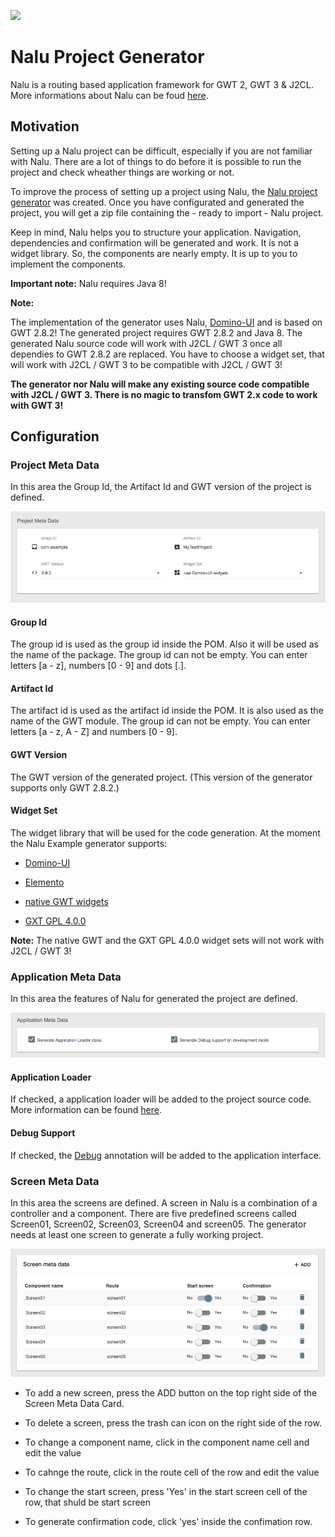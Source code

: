 <a title="Gitter" href="https://gitter.im/nalu/lobby"><img src="https://badges.gitter.im/Join%20Chat.svg"></a>

# Nalu Project Generator

Nalu is a routing based application framework for GWT 2, GWT 3 & J2CL. More informations about Nalu can be foud [here](https://github.com/nalukit/nalu).

## Motivation

Setting up a Nalu project can be difficult, especially if you are not familiar with Nalu. There are a lot of things
to do before it is possible to run the project and check wheather things are working or not.

To improve the process of setting up a project using Nalu, the
[Nalu project generator](http://www.mvp4g.org/gwt-boot-starter-nalu/GwtBootStarterNalu.html) was created. Once you have configurated and generated the project, you will get a zip file containing the - ready to import - Nalu project.

Keep in mind, Nalu helps you to structure your application. Navigation, dependencies and confirmation will be generated and
work. It is not a widget library. So, the components are nearly empty. It is up to you to implement the components.

**Important note:** Nalu requires Java 8!

**Note:**

The implementation of the generator uses Nalu, [Domino-UI](https://github.com/DominoKit/domino-ui) and is based on GWT 2.8.2! The generated project requires GWT 2.8.2 and Java 8. The generated Nalu source code will work with J2CL / GWT 3 once all dependies to GWT
2.8.2 are replaced. You have to choose a widget set, that will work with J2CL / GWT 3 to be compatible with J2CL / GWT 3!

**The generator nor Nalu will make any existing source code compatible with J2CL / GWT 3. There is no magic to
transfom GWT 2.x code to work with GWT 3!**

## Configuration

### Project Meta Data

In this area the Group Id, the Artifact Id and GWT version of the project is defined.

![Project Meta Data](https://github.com/nalukit/gwt-boot-starter-nalu/blob/master/etc/images/ProjectMetaData.png?raw=true)

#### Group Id

The group id is used as the group id inside the POM. Also it will be used as the name of the package. The group id can
not be empty. You can enter letters [a - z], numbers [0 - 9] and dots [.].

#### Artifact Id

The artifact id is used as the artifact id inside the POM. It is also used as the name of the GWT module. The group id
can not be empty. You can enter letters [a - z, A - Z] and numbers [0 - 9].

#### GWT Version

The GWT version of the generated project. (This version of the generator supports only GWT 2.8.2.)

#### Widget Set

The widget library that will be used for the code generation.
At the moment the Nalu Example generator supports:

- [Domino-UI](https://github.com/DominoKit/domino-ui)

- [Elemento](https://github.com/hal/elemento)

- [native GWT widgets](http://www.gwtproject.org/)

- [GXT GPL 4.0.0](https://www.sencha.com/products/gxt/#overview)

**Note:** The native GWT and the GXT GPL 4.0.0 widget sets will not work with J2CL / GWT 3!

### Application Meta Data

In this area the features of Nalu for generated the project are defined.

![Project Meta Data](https://github.com/nalukit/gwt-boot-starter-nalu/blob/master/etc/images/ApplicationMetaData.png?raw=true)

#### Application Loader
If checked, a application loader will be added to the project source code.
More information can be found [here](https://github.com/NaluKit/nalu/wiki/05.-Application-Loader).

#### Debug Support
If checked, the [Debug](https://github.com/NaluKit/nalu/wiki/04.-Application#debug-annotation) annotation will be
added to the application interface.

### Screen Meta Data

In this area the screens are defined. A screen in Nalu is a combination of a controller and a component. There are five
predefined screens called Screen01, Screen02, Screen03, Screen04 and screen05. The generator needs at least one screen to generate a fully working project.

![Project Meta Data](https://github.com/nalukit/gwt-boot-starter-nalu/blob/master/etc/images/ScreenMetaData.png?raw=true)

* To add a new screen, press the ADD button on the top right side of the Screen Meta Data Card.

* To delete a screen, press the trash can icon on the right side of the row.

* To change a component name, click in the component name cell and edit the value

* To cahnge the route, click in the route cell of the row and edit the value

* To change the start screen, press 'Yes' in the start screen cell of the row, that shuld be start screen

* To generate confirmation code, click 'yes' inside the confimation row.